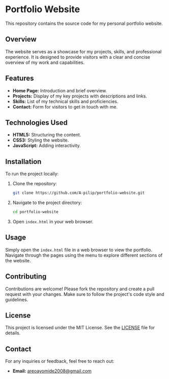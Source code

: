 # Portfolio Website

This repository contains the source code for my personal portfolio website.

## Overview

The website serves as a showcase for my projects, skills, and professional experience. It is designed to provide visitors with a clear and concise overview of my work and capabilities.

## Features

- **Home Page:** Introduction and brief overview.
- **Projects:** Display of my key projects with descriptions and links.
- **Skills:** List of my technical skills and proficiencies.
- **Contact:** Form for visitors to get in touch with me.

## Technologies Used

- **HTML5:** Structuring the content.
- **CSS3:** Styling the website.
- **JavaScript:** Adding interactivity.

## Installation

To run the project locally:

1. Clone the repository:
    ```bash
    git clone https://github.com/A-pilip/portfolio-website.git
    ```
2. Navigate to the project directory:
    ```bash
    cd portfolio-website
    ```
3. Open `index.html` in your web browser.

## Usage

Simply open the `index.html` file in a web browser to view the portfolio. Navigate through the pages using the menu to explore different sections of the website.

## Contributing

Contributions are welcome! Please fork the repository and create a pull request with your changes. Make sure to follow the project's code style and guidelines.

## License

This project is licensed under the MIT License. See the [LICENSE](LICENSE) file for details.

## Contact

For any inquiries or feedback, feel free to reach out:

- **Email:** [areoayomide2008@gmail.com](mailto:areoayomide2008@gmail.com)
